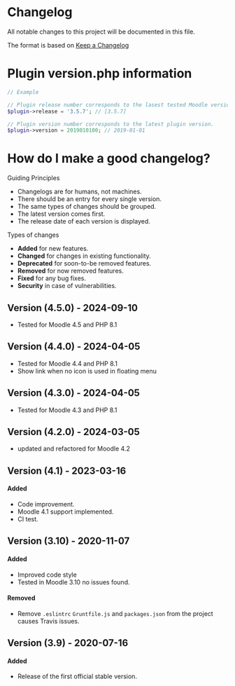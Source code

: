 # Changelog
All notable changes to this project will be documented in this file.

The format is based on [Keep a Changelog](https://keepachangelog.com/en/1.0.0/)

# Plugin version.php information
```php
// Example

// Plugin release number corresponds to the lasest tested Moodle version in which the plugin has been tested.
$plugin->release = '3.5.7'; // [3.5.7]

// Plugin version number corresponds to the latest plugin version.
$plugin->version = 2019010100; // 2019-01-01
```

# How do I make a good changelog?
Guiding Principles
* Changelogs are for humans, not machines.
* There should be an entry for every single version.
* The same types of changes should be grouped.
* The latest version comes first.
* The release date of each version is displayed.

Types of changes
* **Added** for new features.
* **Changed** for changes in existing functionality.
* **Deprecated** for soon-to-be removed features.
* **Removed** for now removed features.
* **Fixed** for any bug fixes.
* **Security** in case of vulnerabilities.

## Version (4.5.0) - 2024-09-10
- Tested for Moodle 4.5 and PHP 8.1

## Version (4.4.0) - 2024-04-05
- Tested for Moodle 4.4 and PHP 8.1
- Show link when no icon is used in floating menu

## Version (4.3.0) - 2024-04-05
- Tested for Moodle 4.3 and PHP 8.1

## Version (4.2.0) - 2024-03-05
- updated and refactored for Moodle 4.2

## Version (4.1) - 2023-03-16

#### Added

- Code improvement.
- Moodle 4.1 support implemented.
- CI test.

## Version (3.10) - 2020-11-07

#### Added
- Improved code style
- Tested in Moodle 3.10 no issues found.

#### Removed
- Remove `.eslintrc` `Gruntfile.js` and `packages.json` from the project causes Travis issues.

## Version (3.9) - 2020-07-16

#### Added
- Release of the first official stable version.
